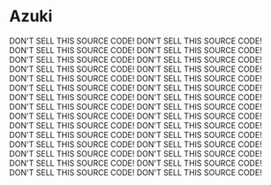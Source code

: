 # Azuki
DON'T SELL THIS SOURCE CODE!
DON'T SELL THIS SOURCE CODE!
DON'T SELL THIS SOURCE CODE!
DON'T SELL THIS SOURCE CODE!
DON'T SELL THIS SOURCE CODE!
DON'T SELL THIS SOURCE CODE!
DON'T SELL THIS SOURCE CODE!
DON'T SELL THIS SOURCE CODE!
DON'T SELL THIS SOURCE CODE!
DON'T SELL THIS SOURCE CODE!
DON'T SELL THIS SOURCE CODE!
DON'T SELL THIS SOURCE CODE!
DON'T SELL THIS SOURCE CODE!
DON'T SELL THIS SOURCE CODE!
DON'T SELL THIS SOURCE CODE!
DON'T SELL THIS SOURCE CODE!
DON'T SELL THIS SOURCE CODE!
DON'T SELL THIS SOURCE CODE!
DON'T SELL THIS SOURCE CODE!
DON'T SELL THIS SOURCE CODE!
DON'T SELL THIS SOURCE CODE!
DON'T SELL THIS SOURCE CODE!
DON'T SELL THIS SOURCE CODE!
DON'T SELL THIS SOURCE CODE!
DON'T SELL THIS SOURCE CODE!
DON'T SELL THIS SOURCE CODE!
DON'T SELL THIS SOURCE CODE!
DON'T SELL THIS SOURCE CODE!
DON'T SELL THIS SOURCE CODE!
DON'T SELL THIS SOURCE CODE!
